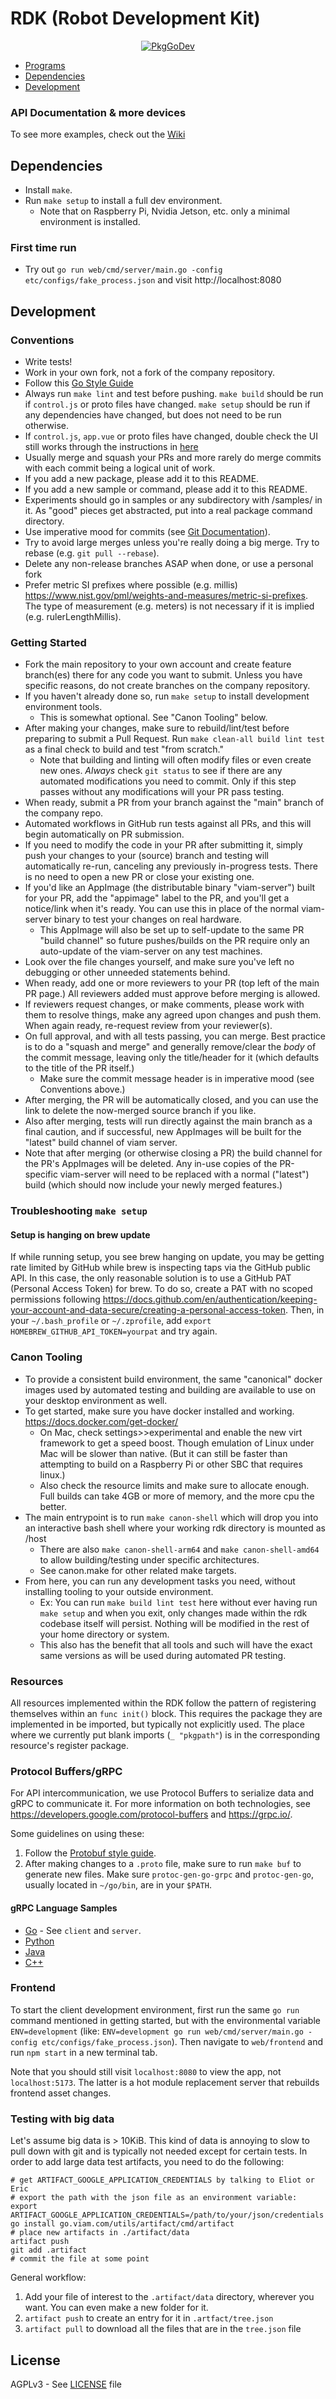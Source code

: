 # RDK (Robot Development Kit)

<p align="center">
  <a href="https://go.viam.com/pkg/go.viam.com/rdk/"><img src="https://pkg.go.dev/badge/go.viam.com/rdk" alt="PkgGoDev"></a>
</p>

* [Programs](#programs)
* [Dependencies](#dependencies)
* [Development](#development)

### API Documentation & more devices
To see more examples, check out the [Wiki](https://github.com/viamrobotics/rdk/wiki)

## Dependencies

* Install `make`.
* Run `make setup` to install a full dev environment.
  * Note that on Raspberry Pi, Nvidia Jetson, etc. only a minimal environment is installed.

### First time run

* Try out `go run web/cmd/server/main.go -config etc/configs/fake_process.json` and visit http://localhost:8080

## Development

### Conventions
* Write tests!
* Work in your own fork, not a fork of the company repository.
* Follow this [Go Style Guide](https://github.com/uber-go/guide/blob/master/style.md)
* Always run `make lint` and test before pushing. `make build` should be run if `control.js` or proto files have changed. `make setup` should be run if any dependencies have changed, but does not need to be run otherwise.
* If `control.js`, `app.vue` or proto files have changed, double check the UI still works through the instructions in [here](#first-time-run)
* Usually merge and squash your PRs and more rarely do merge commits with each commit being a logical unit of work.
* If you add a new package, please add it to this README.
* If you add a new sample or command, please add it to this README.
* Experiments should go in samples or any subdirectory with /samples/ in it. As "good" pieces get abstracted, put into a real package command directory.
* Use imperative mood for commits (see [Git Documentation](https://git.kernel.org/pub/scm/git/git.git/tree/Documentation/SubmittingPatches?id=a5828ae6b52137b913b978e16cd2334482eb4c1f#n136)).
* Try to avoid large merges unless you're really doing a big merge. Try to rebase (e.g. `git pull --rebase`).
* Delete any non-release branches ASAP when done, or use a personal fork
* Prefer metric SI prefixes where possible (e.g. millis) https://www.nist.gov/pml/weights-and-measures/metric-si-prefixes. The type of measurement (e.g. meters) is not necessary if it is implied (e.g. rulerLengthMillis).

### Getting Started
* Fork the main repository to your own account and create feature branch(es) there for any code you want to submit. Unless you have specific reasons, do not create branches on the company repository.
* If you haven't already done so, run `make setup` to install development environment tools.
  * This is somewhat optional. See "Canon Tooling" below.
* After making your changes, make sure to rebuild/lint/test before preparing to submit a Pull Request. Run `make clean-all build lint test` as a final check to build and test "from scratch."
  * Note that building and linting will often modify files or even create new ones. *Always* check `git status` to see if there are any automated modifications you need to commit. Only if this step passes without any modifications will your PR pass testing.
* When ready, submit a PR from your branch against the "main" branch of the company repo.
* Automated workflows in GitHub run tests against all PRs, and this will begin automatically on PR submission.
* If you need to modify the code in your PR after submitting it, simply push your changes to your (source) branch and testing will automatically re-run, canceling any previously in-progress tests. There is no need to open a new PR or close your existing one.
* If you'd like an AppImage (the distributable binary "viam-server") built for your PR, add the "appimage" label to the PR, and you'll get a notice/link when it's ready. You can use this in place of the normal viam-server binary to test your changes on real hardware.
  * This AppImage will also be set up to self-update to the same PR "build channel" so future pushes/builds on the PR require only an auto-update of the viam-server on any test machines.
* Look over the file changes yourself, and make sure you've left no debugging or other unneeded statements behind.
* When ready, add one or more reviewers to your PR (top left of the main PR page.) All reviewers added must approve before merging is allowed.
* If reviewers request changes, or make comments, please work with them to resolve things, make any agreed upon changes and push them. When again ready, re-request review from your reviewer(s).
* On full approval, and with all tests passing, you can merge. Best practice is to do a "squash and merge" and generally remove/clear the _body_ of the commit message, leaving only the title/header for it (which defaults to the title of the PR itself.)
  * Make sure the commit message header is in imperative mood (see Conventions above.)
* After merging, the PR will be automatically closed, and you can use the link to delete the now-merged source branch if you like.
* Also after merging, tests will run directly against the main branch as a final caution, and if successful, new AppImages will be built for the "latest" build channel of viam server.
* Note that after merging (or otherwise closing a PR) the build channel for the PR's AppImages will be deleted. Any in-use copies of the PR-specific viam-server will need to be replaced with a normal ("latest") build (which should now include your newly merged features.)

### Troubleshooting `make setup`

#### Setup is hanging on brew update
If while running setup, you see brew hanging on update, you may be getting rate limited by GitHub while brew is inspecting taps via the GitHub public API. In this case, the only reasonable solution is to use a GitHub PAT (Personal Access Token) for brew. To do so, create a PAT with no scoped permissions following https://docs.github.com/en/authentication/keeping-your-account-and-data-secure/creating-a-personal-access-token. Then, in your `~/.bash_profile` or `~/.zprofile`, add `export HOMEBREW_GITHUB_API_TOKEN=yourpat` and try again.

### Canon Tooling
* To provide a consistent build environment, the same "canonical" docker images used by automated testing and building are available to use on your desktop environment as well.
* To get started, make sure you have docker installed and working. https://docs.docker.com/get-docker/
  * On Mac, check settings>>experimental and enable the new virt framework to get a speed boost. Though emulation of Linux under Mac will be slower than native. (But it can still be faster than attempting to build on a Raspberry Pi or other SBC that requires linux.)
  * Also check the resource limits and make sure to allocate enough. Full builds can take 4GB or more of memory, and the more cpu the better.
* The main entrypoint is to run `make canon-shell` which will drop you into an interactive bash shell where your working rdk directory is mounted as /host
  * There are also `make canon-shell-arm64` and `make canon-shell-amd64` to allow building/testing under specific architectures.
  * See canon.make for other related make targets.
* From here, you can run any development tasks you need, without installing tooling to your outside environment.
  * Ex: You can run `make build lint test` here without ever having run `make setup` and when you exit, only changes made within the rdk codebase itself will persist. Nothing will be modified in the rest of your home directory or system.
  * This also has the benefit that all tools and such will have the exact same versions as will be used during automated PR testing.

### Resources

All resources implemented within the RDK follow the pattern of registering themselves within an `func init()` block. This requires the package they are implemented in be imported, but typically not explicitly used. The place where we currently put blank imports (`_ "pkgpath"`) is in the corresponding resource's register package.

### Protocol Buffers/gRPC

For API intercommunication, we use Protocol Buffers to serialize data and gRPC to communicate it. For more information on both technologies, see https://developers.google.com/protocol-buffers and https://grpc.io/.

Some guidelines on using these:
1. Follow the [Protobuf style guide](https://docs.buf.build/style-guide/).
1. After making changes to a `.proto` file, make sure to run `make buf` to generate new files. Make sure `protoc-gen-go-grpc` and `protoc-gen-go`, usually located in `~/go/bin`, are in your `$PATH`.

#### gRPC Language Samples

* [Go](./grpc) - See `client` and `server`.
* [Python](./grpc/python)
* [Java](./grpc/java)
* [C++](./grpc/cpp)

### Frontend

To start the client development environment, first run the same `go run` command mentioned in getting started, but with the environmental variable `ENV=development` (like: `ENV=development go run web/cmd/server/main.go -config etc/configs/fake_process.json`). Then navigate to `web/frontend` and run `npm start` in a new terminal tab.

Note that you should still visit `localhost:8080` to view the app, not `localhost:5173`. The latter is a hot module replacement server that rebuilds frontend asset changes.

### Testing with big data

Let's assume big data is > 10KiB. This kind of data is annoying to slow to pull down with git and is typically not needed except for certain tests. In order to add large data test artifacts, you need to do the following:

```
# get ARTIFACT_GOOGLE_APPLICATION_CREDENTIALS by talking to Eliot or Eric
# export the path with the json file as an environment variable: 
export ARTIFACT_GOOGLE_APPLICATION_CREDENTIALS=/path/to/your/json/credentials
go install go.viam.com/utils/artifact/cmd/artifact
# place new artifacts in ./artifact/data
artifact push
git add .artifact
# commit the file at some point
```

General workflow:
1. Add your file of interest to the `.artifact/data` directory, wherever you want. You can even make a new folder for it.
2. `artifact push` to create an entry for it in `.artfact/tree.json`
3. `artifact pull` to download all the files that are in the `tree.json` file

## License
AGPLv3 - See [LICENSE](https://github.com/viamrobotics/rdk/blob/main/LICENSE) file
